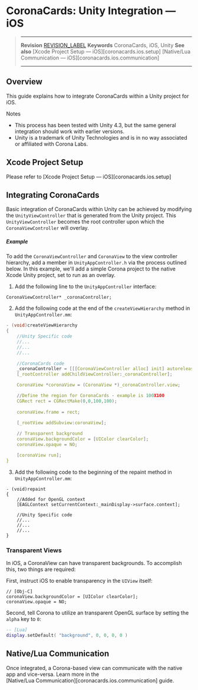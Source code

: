 # CoronaCards: Unity Integration — iOS

> --------------------- ------------------------------------------------------------------------------------------
> __Revision__          [REVISION_LABEL](REVISION_URL)
> __Keywords__          CoronaCards, iOS, Unity
> __See also__          [Xcode Project Setup — iOS][coronacards.ios.setup]
>                       [Native/Lua Communication — iOS][coronacards.ios.communication]
> --------------------- ------------------------------------------------------------------------------------------


## Overview

This guide explains how to integrate CoronaCards within a Unity project for iOS.

<div class="guide-notebox">
<div class="notebox-title">Notes</div>

* This process has been tested with Unity 4.3, but the same general integration should work with earlier versions.
* Unity is a trademark of Unity Technologies and is in no way associated or affiliated with Corona Labs.

</div>


## Xcode Project Setup

Please refer to [Xcode Project Setup — iOS][coronacards.ios.setup]


## Integrating CoronaCards

Basic integration of CoronaCards within Unity can be achieved by modifying the `UnityViewController` that is generated from the Unity project. This `UnityViewController` becomes the root controller upon which the `CoronaViewController` will overlay.

##### Example

To add the `CoronaViewController` and `CoronaView` to the view controller hierarchy, add a member in `UnityAppController.h` via the process outlined below. In this example, we'll add a simple Corona project to the native Xcode Unity project, set to run as an overlay.

1. Add the following line to the `UnityAppController` interface:

<div class="image-indent">

``````
CoronaViewController* _coronaController;
``````

</div>

2. Add the following code at the end of the `createViewHierarchy` method in `UnityAppController.mm`:

<div class="image-indent">

``````c
- (void)createViewHierarchy
{
	//Unity Specific code
	//...
	//...
	//...

	//CoronaCards code
	_coronaController = [[[CoronaViewController alloc] init] autorelease];
	[_rootController addChildViewController:_coronaController];

	CoronaView *coronaView = (CoronaView *)_coronaController.view;

	//Define the region for CoronaCards - example is 100X100
	CGRect rect = CGRectMake(0,0,100,100);
	
	coronaView.frame = rect;
	
	[_rootView addSubview:coronaView];

	// Transparent background
	coronaView.backgroundColor = [UIColor clearColor];
	coronaView.opaque = NO;

	[coronaView run];
}
``````

</div>

3. Add the following code to the beginning of the repaint method in `UnityAppController.mm`:

<div class="image-indent">

``````
- (void)repaint
{
	//Added for OpenGL context
	[EAGLContext setCurrentContext:_mainDisplay->surface.context];

	//Unity Specific code
	//...
	//...
	//...
} 
``````

</div>

### Transparent Views

In iOS, a CoronaView can have transparent backgrounds. To accomplish this, two things are required:

First, instruct iOS to enable transparency in the `UIView` itself:

``````
// [Obj-C]
coronaView.backgroundColor = [UIColor clearColor];
coronaView.opaque = NO;
``````

Second, tell Corona to utilize an transparent OpenGL surface by setting the `alpha` key to `0`:

``````lua
-- [Lua]
display.setDefault( "background", 0, 0, 0, 0 )
``````


## Native/Lua Communication

Once integrated, a Corona-based view can communicate with the native app and <nobr>vice-versa.</nobr> Learn more in the <nobr>[Native/Lua Communication][coronacards.ios.communication]</nobr> guide.
